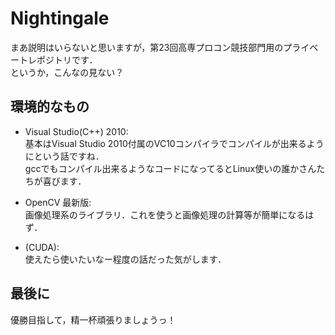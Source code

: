 ﻿Nightingale
===========
まあ説明はいらないと思いますが，第23回高専プロコン競技部門用のプライベートレポジトリです．  
というか，こんなの見ない？

環境的なもの
----------------
+   Visual Studio(C++) 2010:  
      基本はVisual Studio 2010付属のVC10コンパイラでコンパイルが出来るようにという話ですね．  
	  gccでもコンパイル出来るようなコードになってるとLinux使いの誰かさんたちが喜びます．  

+   OpenCV 最新版:  
      画像処理系のライブラリ．これを使うと画像処理の計算等が簡単になるはず．

+   (CUDA):  
	  使えたら使いたいなー程度の話だった気がします．

最後に
-------
優勝目指して，精一杯頑張りましょうっ！
